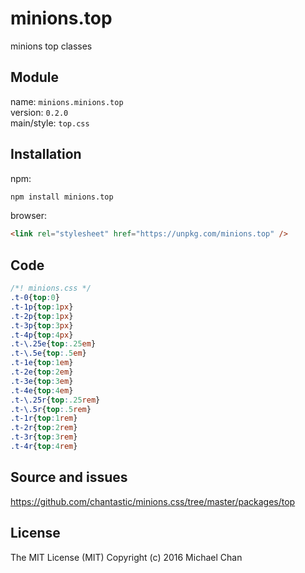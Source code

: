 # minions.top
minions top classes

## Module
name: `minions.minions.top`  
version: `0.2.0`  
main/style: `top.css`  

## Installation
npm:
```bash
npm install minions.top
```

browser:
```html
<link rel="stylesheet" href="https://unpkg.com/minions.top" />
```

## Code
```css
/*! minions.css */
.t-0{top:0}
.t-1p{top:1px}
.t-2p{top:1px}
.t-3p{top:3px}
.t-4p{top:4px}
.t-\.25e{top:.25em}
.t-\.5e{top:.5em}
.t-1e{top:1em}
.t-2e{top:2em}
.t-3e{top:3em}
.t-4e{top:4em}
.t-\.25r{top:.25rem}
.t-\.5r{top:.5rem}
.t-1r{top:1rem}
.t-2r{top:2rem}
.t-3r{top:3rem}
.t-4r{top:4rem}

```

## Source and issues

https://github.com/chantastic/minions.css/tree/master/packages/top

## License

The MIT License (MIT)
Copyright (c) 2016 Michael Chan